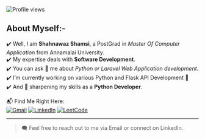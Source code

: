 <!--
**shamshi1988/shamshi1988** is a ✨ _special_ ✨ repository because its `README.md` (this file) appears on your GitHub profile.

Here are some ideas to get you started:

- 🔭 I’m currently working on ...
- 🌱 I’m currently learning ...
- 👯 I’m looking to collaborate on ...
- 🤔 I’m looking for help with ...
- 💬 Ask me about ...
- 📫 How to reach me: ...
- 😄 Pronouns: ...
- ⚡ Fun fact: ...
-->

![Profile views](https://komarev.com/ghpvc/?username=sarkar210&label=Profile%20views&color=0e75b6&style=flat)

## About Myself:-

✔️ Well, I am **Shahnawaz Shamsi**, a PostGrad in *Master Of Computer Application* from Annamalai University.  
✔️ My expertise deals with **Software Development**.  
✔️ You can ask 💬 me about *Python or Laravel Web Application development*.  
✔️ I’m currently working on various Python and Flask API Development 🧠  
✔️ And 🌱 sharpening my skills as a **Python Developer**.  

📬 Find Me Right Here:  
[![Gmail](https://img.shields.io/badge/Gmail-D14836?style=flat&logo=gmail&logoColor=white)](mailto:shamshi1988@gmail.com)
[![LinkedIn](https://img.shields.io/badge/LinkedIn-0077B5?style=flat&logo=linkedin&logoColor=white)](https://www.linkedin.com/in/shahnawazshamshi)
[![LeetCode](https://img.shields.io/badge/LeetCode-FFA116?style=flat&logo=leetcode&logoColor=white)](https://leetcode.com/shamshi1988)

---
<!--
## 🛠️ Languages and Tools:

![Python](https://img.shields.io/badge/Python-3670A0?style=flat&logo=python&logoColor=white)
![Pandas](https://img.shields.io/badge/pandas-150458?style=flat&logo=pandas&logoColor=white)


---

## 📊 GitHub Stats

![Most Used Languages](https://github-readme-stats.vercel.app/api/top-langs/?username=shamshi988&layout=compact)
![GitHub Stats](https://github-readme-stats.vercel.app/api?username=shamshi988&show_icons=true&theme=radical)

---

## 🏆 GitHub Achievements

![GitHub Achievements](https://github-profile-trophy.vercel.app/?username=shamshi988&theme=radical)

---
-->
> 🗨️ Feel free to reach out to me via Email or connect on LinkedIn.

